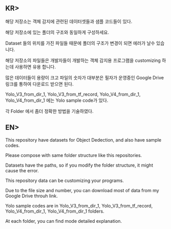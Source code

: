 ## KR>

해당 저장소는 객체 감지에 관련된 데이터셋들과 샘플 코드들이 있다.

해당 저장소에 있는 폴더의 구조와 동일하게 구성하세요.

Dataset 들의 위치를 가진 파일들 때문에 폴더의 구조가 변경이 되면 에러가 날수 있습니다.

해당 저장소의 파일들은 개발자들이 개발하는 객체 감지용 프로그램을 customizing 하는데 사용하면 유용 합니다.

많은 데이터들이 용량이 크고 파일의 숫자가 대부분은 필자가 운영중인 Google Drive 링크를 통하여 다운로드 받으면 된다.

Yolo_V3_from_dir_1, Yolo_V3_from_tf_record, Yolo_V4_from_dir_1, Yolo_V4_from_dir_1 에는 Yolo sample code가 있다.

각 Folder 에서 좀더 정확한 방법을 기술하였다.


## EN>

This repository have datasets for Object Dedection, and also have sample codes.

Please compose with same folder structure like this repositories.

Datasets have the paths, so if you modify the folder structure, it might cause the error.

This repository data can be customizing your programs.

Due to the file size and number, you can download most of data from my Google Drive throuh link.

Yolo sample codes are in Yolo_V3_from_dir_1, Yolo_V3_from_tf_record, Yolo_V4_from_dir_1, Yolo_V4_from_dir_1 folders.

At each folder, you can find mode detailed explanation.
